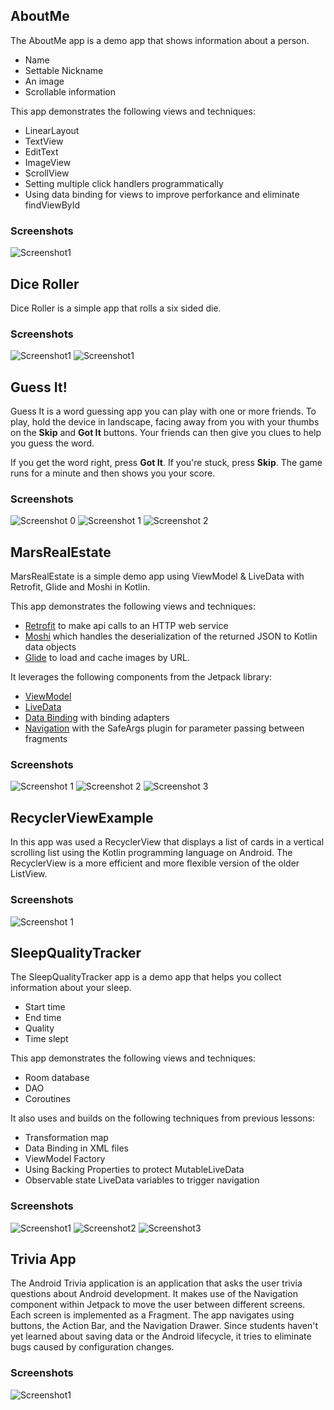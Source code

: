 ## AboutMe

The AboutMe app is a demo app that shows information about a person. 
* Name
* Settable Nickname
* An image
* Scrollable information

This app demonstrates the following views and techniques:
* LinearLayout
* TextView
* EditText
* ImageView
* ScrollView
* Setting multiple click handlers programmatically
* Using data binding for views to improve perforkance and eliminate findViewById

### Screenshots

![Screenshot1](About%20Me/screenshots/AboutMeScreenshots.png)



## Dice Roller

Dice Roller is a simple app that rolls a six sided die.


### Screenshots

![Screenshot1](/Dice%20Roller/screenshots/screen0.png) ![Screenshot1](/Dice%20Roller/screenshots/screen1.png)


## Guess It!

Guess It is a word guessing app you can play with one or more friends. To play, hold the device in landscape, facing away from you with your thumbs on the **Skip** and **Got It** buttons. Your friends can then give you clues to help you guess the word. 

If you get the word right, press **Got It**. If you're stuck, press **Skip**. The game runs for a minute and then shows you your score.


### Screenshots

![Screenshot 0](/Guess%20a%20Word/screenshots/screen0.png) ![Screenshot 1](/Guess%20a%20Word/screenshots/screen1.png) ![Screenshot 2](/Guess%20a%20Word/screenshots/screen2.png)



## MarsRealEstate

MarsRealEstate is a simple demo app using ViewModel & LiveData with Retrofit, Glide and Moshi in Kotlin.

This app demonstrates the following views and techniques:

* [Retrofit](https://square.github.io/retrofit/) to make api calls to an HTTP web service
* [Moshi](https://github.com/square/moshi) which handles the deserialization of the returned JSON to Kotlin data objects 
* [Glide](https://bumptech.github.io/glide/) to load and cache images by URL.
  
It leverages the following components from the Jetpack library:

* [ViewModel](https://developer.android.com/topic/libraries/architecture/viewmodel)
* [LiveData](https://developer.android.com/topic/libraries/architecture/livedata)
* [Data Binding](https://developer.android.com/topic/libraries/data-binding/) with binding adapters
* [Navigation](https://developer.android.com/topic/libraries/architecture/navigation/) with the SafeArgs plugin for parameter passing between fragments

### Screenshots

![Screenshot 1](/Mars%20Real%20Estate/screenshots/screen_1.png)
![Screenshot 2](/Mars%20Real%20Estate/screenshots/screen_2.png)
![Screenshot 3](/Mars%20Real%20Estate/screenshots/screen_3.png)


## RecyclerViewExample

In this app was used a RecyclerView that displays a list of cards in a vertical scrolling list using the Kotlin programming language on Android. The RecyclerView is a more efficient and more flexible version of the older ListView.

### Screenshots

![Screenshot 1](/RecyclerViewExample/screenshots/screen_0.jpg)

## SleepQualityTracker

The SleepQualityTracker app is a demo app that helps you collect information about your sleep. 
* Start time
* End time
* Quality
* Time slept

This app demonstrates the following views and techniques:
* Room database
* DAO
* Coroutines

It also uses and builds on the following techniques from previous lessons:
* Transformation map
* Data Binding in XML files
* ViewModel Factory
* Using Backing Properties to protect MutableLiveData
* Observable state LiveData variables to trigger navigation

### Screenshots

![Screenshot1](/SleepTracker/screenshots/sleep_quality_tracker_start.png)
![Screenshot2](/SleepTracker/screenshots/sleep_quality_tracker_stop.png)
![Screenshot3](/SleepTracker/screenshots/sleep_quality_tracker_quality.png)


## Trivia App

The Android Trivia application is an application that asks the user trivia questions about Android development.  It makes use of the Navigation component within Jetpack to move the user between different screens.  Each screen is implemented as a Fragment.
The app navigates using buttons, the Action Bar, and the Navigation Drawer.
Since students haven't yet learned about saving data or the Android lifecycle, it tries to eliminate bugs caused by configuration changes. 

### Screenshots

![Screenshot1](/Trivia%20App/screenshots/screen_1.png)